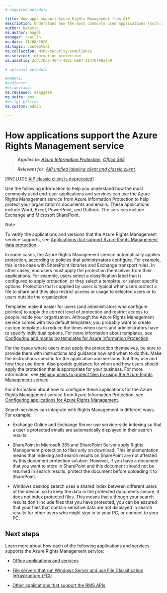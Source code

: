 ```yaml
---
# required metadata

title: How apps support Azure Rights Management from AIP
description: Understand how the most commonly used applications (such as Office apps) and services (such as Exchange and SharePoint) can use the Azure Rights Management service from Azure Information Protection to help protect your organization's documents and emails. 
author: batamig
ms.author: bagol
manager: rkarlin
ms.date: 11/08/2020
ms.topic: conceptual
ms.collection: M365-security-compliance
ms.service: information-protection
ms.assetid: 2cdc7bde-4044-4021-b887-11476f99afd9

# optional metadata

#ROBOTS:
#audience:
#ms.devlang:
ms.reviewer: esaggese
ms.suite: ems
#ms.tgt_pltfrm:
ms.custom: admin

---
```


# How applications support the Azure Rights Management service

>***Applies to**: [Azure Information Protection](https://azure.microsoft.com/pricing/details/information-protection), [Office 365](https://download.microsoft.com/download/E/C/F/ECF42E71-4EC0-48FF-AA00-577AC14D5B5C/Azure_Information_Protection_licensing_datasheet_EN-US.pdf)*
>
>***Relevant for**: [AIP unified labeling client and classic client](faqs.md#whats-the-difference-between-the-azure-information-protection-classic-and-unified-labeling-clients).*

[!INCLUDE [AIP classic client is deprecated](includes/classic-client-deprecation.md)]


Use the following information to help you understand how the most commonly used end-user applications and services can use the Azure Rights Management service from Azure Information Protection to help protect your organization's documents and emails. These applications include Word, Excel, PowerPoint, and Outlook. The services include Exchange and Microsoft SharePoint.

> [!NOTE]
> To verify the applications and versions that the Azure Rights Management service supports, see [Applications that support Azure Rights Management data protection](./requirements-applications.md).

In some cases, the Azure Rights Management service automatically applies protection, according to policies that administrators configure. For example, this is the case with SharePoint libraries and Exchange transport rules. In other cases, end users must apply the protection themselves from their applications. For example, users select a classification label that is configured to apply protection, or they select a template, or select specific options. Protection that is applied by users is typical when users protect a file to share and they also restrict access or usage to selected users or to users outside the organization.

Templates make it easier for users (and administrators who configure policies) to apply the correct level of protection and restrict access to people inside your organization. Although the Azure Rights Management service comes with two default templates, you probably want to create custom templates to reduce the times when users and administrators have to specify individual options. For more information about templates, see [Configuring and managing templates for Azure Information Protection](configure-policy-templates.md).

For the cases where users must apply the protection themselves, be sure to provide them with instructions and guidance how and when to do this. Make the instructions specific for the application and versions that they use and how they use them. Also provide guidance for when and how users should apply the protection that is appropriate for your business. For more information, see [Helping users to protect files by using the Azure Rights Management service](help-users.md).

For information about how to configure these applications for the Azure Rights Management service from Azure Information Protection, see [Configuring applications for Azure Rights Management](configure-applications.md).

Search services can integrate with Rights Management in different ways. For example: 

- Exchange Online and Exchange Server use service-side indexing so that a user's protected emails are automatically displayed in their search results. 

- SharePoint in Microsoft 365 and SharePoint Server apply Rights Management protection to files only on download. This implementation means that indexing and search results on SharePoint are not affected by this document protection solution. However, if you have a document that you want to store in SharePoint and this document should not be returned in search results, protect the document before uploading it to SharePoint.

- Windows desktop search uses a shared index between different users of the device, so to keep the data in the protected documents secure, it does not index protected files. This means that although your search results don't include files that you have protected, you can be assured that your files that contain sensitive data are not displayed in search results for other users who might sign in to your PC, or connect to your PC. 

## Next steps

Learn more about how each of the following applications and services supports the Azure Rights Management service:

-   [Office applications and services](office-apps-services-support.md)

-   [File servers that run Windows Server and use File Classification Infrastructure (FCI)](file-server-support.md)

-   [Other applications that support the RMS APIs](api-support.md)

